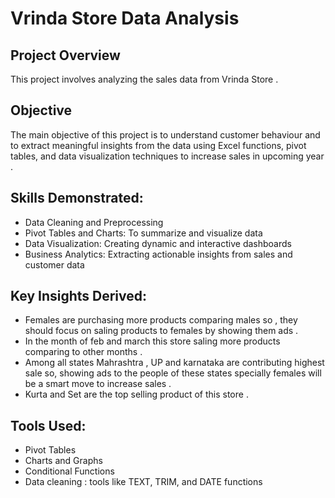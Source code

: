 # Vrinda Store Data Analysis

## Project Overview
This project involves analyzing the sales data from Vrinda Store . 

## Objective
The main objective of this project is to understand customer behaviour and to extract meaningful insights from the data using Excel functions, pivot tables, and data visualization techniques to increase sales in upcoming year .

## Skills Demonstrated:

- Data Cleaning and Preprocessing
- Pivot Tables and Charts: To summarize and visualize data
- Data Visualization: Creating dynamic and interactive dashboards
- Business Analytics: Extracting actionable insights from sales and customer data

## Key Insights Derived:
- Females are  purchasing more products comparing males so , they should focus on  saling 
  products to females by showing them ads .
- In the month of feb and march this store saling more products comparing to other months .
- Among all states Mahrashtra , UP and karnataka are contributing highest sale so, showing ads 
  to the people of these states specially females will be a smart move to increase sales .
- Kurta and Set are the top selling product of this store .

## Tools Used:
- Pivot Tables
- Charts and Graphs
- Conditional Functions
- Data cleaning : tools like TEXT, TRIM, and DATE functions
